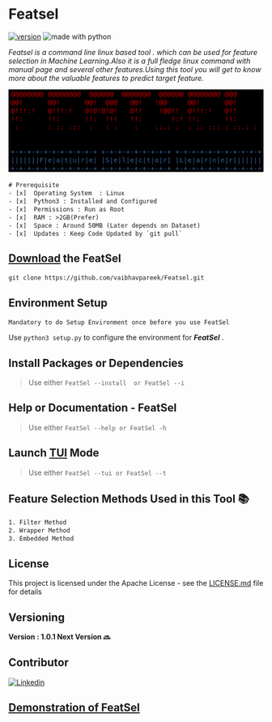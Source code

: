 # Featsel 
[![version](https://img.shields.io/badge/version-1.0.1-red.svg)](https://github.com/vaibhavpareek/featsel/)
<img src="https://img.shields.io/badge/made%20with-python-blue.svg" alt="made with python">

*Featsel is a command line linux based tool . which can be used for feature selection in Machine Learning.Also it is a full fledge linux command with manual page and several other features.Using this tool you will get to know more about the valuable features to predict target feature.*

![FeatSel Logo](/logo/logo.png)

```
# Prerequisite 
- [x]  Operating System  : Linux
- [x]  Python3 : Installed and Configured
- [x]  Permissions : Run as Root
- [x]  RAM : >2GB(Prefer)
- [x]  Space : Around 50MB (Later depends on Dataset) 
- [x]  Updates : Keep Code Updated by `git pull`
```

## [Download](https://github.com/vaibhavpareek/Featsel.git) the FeatSel
```
git clone https://github.com/vaibhavpareek/Featsel.git
```


## Environment Setup
``` 
Mandatory to do Setup Environment once before you use FeatSel
```
Use ```python3 setup.py``` to configure the environment for ***FeatSel*** .
  
## Install Packages or Dependencies
> Use either ```FeatSel --install  or FeatSel --i```

## Help or Documentation - FeatSel
> Use either ```FeatSel --help or FeatSel -h```

## Launch [TUI](https://en.wikipedia.org/wiki/Text-based_user_interface) Mode
> Use either ```FeatSel --tui or FeatSel --t```



## Feature Selection Methods Used in this Tool :books:
```
1. Filter Method  
2. Wrapper Method
3. Embedded Method
```

## License
 This project is licensed under the Apache License - see the [LICENSE.md](/LICENSE) file for details
 
## Versioning 
**Version : 1.0.1
Next Version :soon:**

## Contributor
[![Linkedin](https://img.shields.io/badge/Linkedin-Vaibhav_Pareek-<COLOR>.svg)](https://www.linkedin.com/in/vaibhavvp/)

## [Demonstration of FeatSel](https://www.linkedin.com/posts/vaibhavvp_quarantinedayss-coding-linux-activity-6657516985062125568-x6a7)
